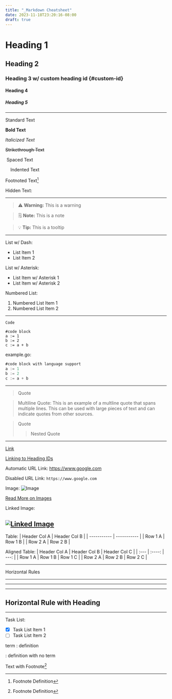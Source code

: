 ```yaml
---
title: "_Markdown Cheatsheet"
date: 2023-11-18T23:20:16-08:00
draft: true
---
```


# Heading 1

## Heading 2

### Heading 3 w/ custom heading id {#custom-id}

#### Heading 4

##### Heading 5


-----

Standard Text

**Bold Text**

*Italicized Text*

~~Strikethrough Text~~

&nbsp;Spaced Text

&nbsp;&nbsp;&nbsp;&nbsp;Indented Text

Footnoted Text[^1]


Hidden Text:

[Hidden Text]: # 

-----

> ⚠️ **Warning:** This is a warning

> 🗒️ **Note:** This is a note

> 💡 **Tip:** This is a tooltip

-----
List w/ Dash:
- List Item 1
- List Item 2

List w/ Asterisk:
* List Item w/ Asterisk 1
* List Item w/ Asterisk 2

Numbered List:
1. Numbered List Item 1
2. Numbered List Item 2


-----
`Code`

```
#code block
a := 1
b := 2
c := a + b
```

example.go:
```go
#code block with language support
a := 1
b := 2
c := a + b
```
-----
>Quote

>Multiline Quote: This is an example of a multline quote that spans multiple lines. This can be used with large pieces of text and can indicate quotes from other sources.

>Quote
>>Nested Quote

-----
[Link](/notes/posts/_markdown-cheatsheet)

[Linking to Heading IDs](#custom-id)

Automatic URL Link: https://www.google.com

Disabled URL Link: `https://www.google.com`

Image:
![Image](/notes/attachments/images/xavier.jpg)

[Read More on Images](/notes/posts/_image)

Linked Image:

[![Linked Image](/notes/attachments/images/xavier.jpg)](/notes/posts/_image)
-----

Table:
| Header Col A | Header Col B |
| ----------- | ----------- |
| Row 1 A | Row 1 B |
| Row 2 A | Row 2 B |


Aligned Table:
| Header Col A | Header Col B | Header Col C | 
| :---        |    :----:   |          ---: |
| Row 1 A     | Row 1 B     | Row 1 C       |
| Row 2 A     | Row 2 B     | Row 2 C       |


-----

Horizontal Rules
*****

-----

_____

Horizontal Rule with Heading
-----

-----
Task List:
- [x] Task List Item 1
- [ ] Task List Item 2

term
: definition

: definition with no term 


Text with Footnote[^1]

[^1]: Footnote Definition 
